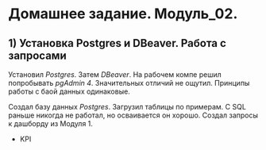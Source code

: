 # Домашнее задание. Модуль_02.

## 1) Установка Postgres и DBeaver. Работа с запросами
Установил _Postgres_. Затем _DBeaver_. На рабочем компе решил попробывать _pgAdmin 4_. Значительных отличий не ощутил. Принципы работы с баой данных одинаковые.

Создал базу данных _Postgres_. Загрузил таблицы по примерам.
С SQL раньше никогда не работал, но осваивается он хорошо. Создал запросы к дашборду из Модуля 1.
 - KPI
